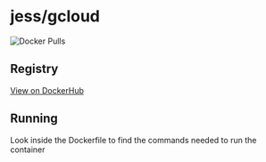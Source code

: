 # jess/gcloud

![Docker Pulls](https://img.shields.io/docker/pulls/jess/gcloud)



## Registry

[View on DockerHub](https://hub.docker.com/r/jess/gcloud)

## Running

Look inside the Dockerfile to find the commands needed to run the container
